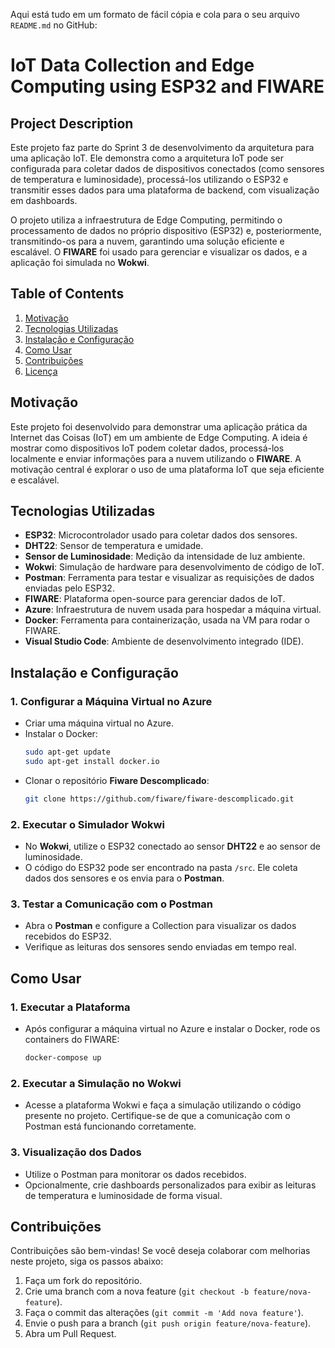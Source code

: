 Aqui está tudo em um formato de fácil cópia e cola para o seu arquivo `README.md` no GitHub:


# **IoT Data Collection and Edge Computing using ESP32 and FIWARE**

## **Project Description**
Este projeto faz parte do Sprint 3 de desenvolvimento da arquitetura para uma aplicação IoT. Ele demonstra como a arquitetura IoT pode ser configurada para coletar dados de dispositivos conectados (como sensores de temperatura e luminosidade), processá-los utilizando o ESP32 e transmitir esses dados para uma plataforma de backend, com visualização em dashboards. 

O projeto utiliza a infraestrutura de Edge Computing, permitindo o processamento de dados no próprio dispositivo (ESP32) e, posteriormente, transmitindo-os para a nuvem, garantindo uma solução eficiente e escalável. O **FIWARE** foi usado para gerenciar e visualizar os dados, e a aplicação foi simulada no **Wokwi**.

## **Table of Contents**
1. [Motivação](#motivação)
2. [Tecnologias Utilizadas](#tecnologias-utilizadas)
3. [Instalação e Configuração](#instalação-e-configuração)
4. [Como Usar](#como-usar)
5. [Contribuições](#contribuições)
6. [Licença](#licença)

## **Motivação**
Este projeto foi desenvolvido para demonstrar uma aplicação prática da Internet das Coisas (IoT) em um ambiente de Edge Computing. A ideia é mostrar como dispositivos IoT podem coletar dados, processá-los localmente e enviar informações para a nuvem utilizando o **FIWARE**. A motivação central é explorar o uso de uma plataforma IoT que seja eficiente e escalável.

## **Tecnologias Utilizadas**
- **ESP32**: Microcontrolador usado para coletar dados dos sensores.
- **DHT22**: Sensor de temperatura e umidade.
- **Sensor de Luminosidade**: Medição da intensidade de luz ambiente.
- **Wokwi**: Simulação de hardware para desenvolvimento de código de IoT.
- **Postman**: Ferramenta para testar e visualizar as requisições de dados enviadas pelo ESP32.
- **FIWARE**: Plataforma open-source para gerenciar dados de IoT.
- **Azure**: Infraestrutura de nuvem usada para hospedar a máquina virtual.
- **Docker**: Ferramenta para containerização, usada na VM para rodar o FIWARE.
- **Visual Studio Code**: Ambiente de desenvolvimento integrado (IDE).

## **Instalação e Configuração**

### **1. Configurar a Máquina Virtual no Azure**
- Criar uma máquina virtual no Azure.
- Instalar o Docker:
  ```bash
  sudo apt-get update
  sudo apt-get install docker.io
  ```
- Clonar o repositório **Fiware Descomplicado**:
  ```bash
  git clone https://github.com/fiware/fiware-descomplicado.git
  ```

### **2. Executar o Simulador Wokwi**
- No **Wokwi**, utilize o ESP32 conectado ao sensor **DHT22** e ao sensor de luminosidade.
- O código do ESP32 pode ser encontrado na pasta `/src`. Ele coleta dados dos sensores e os envia para o **Postman**.

### **3. Testar a Comunicação com o Postman**
- Abra o **Postman** e configure a Collection para visualizar os dados recebidos do ESP32.
- Verifique as leituras dos sensores sendo enviadas em tempo real.

## **Como Usar**

### **1. Executar a Plataforma**
- Após configurar a máquina virtual no Azure e instalar o Docker, rode os containers do FIWARE:
  ```bash
  docker-compose up
  ```

### **2. Executar a Simulação no Wokwi**
- Acesse a plataforma Wokwi e faça a simulação utilizando o código presente no projeto. Certifique-se de que a comunicação com o Postman está funcionando corretamente.
  
### **3. Visualização dos Dados**
- Utilize o Postman para monitorar os dados recebidos.
- Opcionalmente, crie dashboards personalizados para exibir as leituras de temperatura e luminosidade de forma visual.

## **Contribuições**
Contribuições são bem-vindas! Se você deseja colaborar com melhorias neste projeto, siga os passos abaixo:
1. Faça um fork do repositório.
2. Crie uma branch com a nova feature (`git checkout -b feature/nova-feature`).
3. Faça o commit das alterações (`git commit -m 'Add nova feature'`).
4. Envie o push para a branch (`git push origin feature/nova-feature`).
5. Abra um Pull Request.
